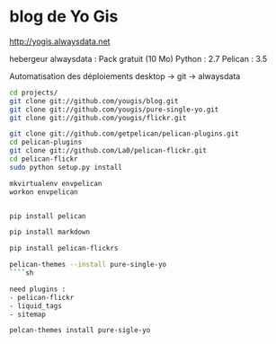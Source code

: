 blog de Yo Gis
====
http://yogis.alwaysdata.net


hebergeur alwaysdata : Pack gratuit (10 Mo) 
Python : 2.7 
Pelican : 3.5

Automatisation des déploiements desktop -> git -> alwaysdata


````sh
cd projects/
git clone git://github.com/yougis/blog.git
git clone git://github.com/yougis/pure-single-yo.git
git clone git://github.com/yougis/flickr.git

git clone git://github.com/getpelican/pelican-plugins.git
cd pelican-plugins
git clone git://github.com/La0/pelican-flickr.git
cd pelican-flickr
sudo python setup.py install

mkvirtualenv envpelican
workon envpelican


pip install pelican

pip install markdown

pip install pelican-flickrs

pelican-themes --install pure-single-yo
````sh

need plugins :
- pelican-flickr
- liquid_tags
- sitemap

pelcan-themes install pure-sigle-yo